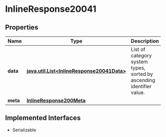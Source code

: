 

# InlineResponse20041


## Properties

Name | Type | Description | Notes
------------ | ------------- | ------------- | -------------
**data** | [**java.util.List&lt;InlineResponse20041Data&gt;**](InlineResponse20041Data.md) | List of category system types, sorted by ascending identifier value. |  [optional]
**meta** | [**InlineResponse200Meta**](InlineResponse200Meta.md) |  |  [optional]


## Implemented Interfaces

* Serializable


